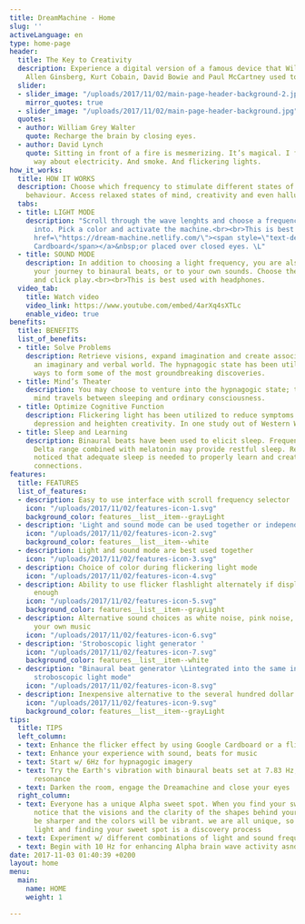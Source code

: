```yaml
---
title: DreamMachine - Home
slug: ''
activeLanguage: en
type: home-page
header:
  title: The Key to Creativity
  description: Experience a digital version of a famous device that William Burroughs,
    Allen Ginsberg, Kurt Cobain, David Bowie and Paul McCartney used to enhance creativity.
  slider:
  - slider_image: "/uploads/2017/11/02/main-page-header-background-2.jpg"
    mirror_quotes: true
  - slider_image: "/uploads/2017/11/02/main-page-header-background.jpg"
  quotes:
  - author: William Grey Walter
    quote: Recharge the brain by closing eyes.
  - author: David Lynch
    quote: Sitting in front of a fire is mesmerizing. It’s magical. I feel the same
      way about electricity. And smoke. And flickering lights.
how_it_works:
  title: HOW IT WORKS
  description: Choose which frequency to stimulate different states of your brains
    behaviour. Access relaxed states of mind, creativity and even hallucinatory states
  tabs:
  - title: LIGHT MODE
    description: "Scroll through the wave lenghts and choose a frequency wave to tap
      into. Pick a color and activate the machine.<br><br>This is best used with&nbsp;<a
      href=\"https://dream-machine.netlify.com/\"><span style=\"text-decoration: underline;\">Google
      Cardboard</span></a>&nbsp;or placed over closed eyes. \L"
  - title: SOUND MODE
    description: In addition to choosing a light frequency, you are also able to set
      your journey to binaural beats, or to your own sounds. Choose the sound frequency
      and click play.<br><br>This is best used with headphones.
  video_tab:
    title: Watch video
    video_link: https://www.youtube.com/embed/4arXq4sXTLc
    enable_video: true
benefits:
  title: BENEFITS
  list_of_benefits:
  - title: Solve Problems
    description: Retrieve visions, expand imagination and create associations between
      an imaginary and verbal world. The hypnagogic state has been utilized in different
      ways to form some of the most groundbreaking discoveries.
  - title: Mind’s Theater
    description: You may choose to venture into the hypnagogic state; the place the
      mind travels between sleeping and ordinary consciousness.
  - title: Optimize Cognitive Function
    description: Flickering light has been utilized to reduce symptoms of ADHD, reduce
      depression and heighten creativity. In one study out of Western Washington University.
  - title: Sleep and Learning
    description: Binaural beats have been used to elicit sleep. Frequencies in the
      Delta range combined with melatonin may provide restful sleep. Researchers have
      noticed that adequate sleep is needed to properly learn and create positive
      connections.
features:
  title: FEATURES
  list_of_features:
  - description: Easy to use interface with scroll frequency selector
    icon: "/uploads/2017/11/02/features-icon-1.svg"
    background_color: features__list__item--grayLight
  - description: 'Light and sound mode can be used together or independently '
    icon: "/uploads/2017/11/02/features-icon-2.svg"
    background_color: features__list__item--white
  - description: Light and sound mode are best used together
    icon: "/uploads/2017/11/02/features-icon-3.svg"
  - description: Choice of color during flickering light mode
    icon: "/uploads/2017/11/02/features-icon-4.svg"
  - description: Ability to use flicker flashlight alternately if display is not bright
      enough
    icon: "/uploads/2017/11/02/features-icon-5.svg"
    background_color: features__list__item--grayLight
  - description: Alternative sound choices as white noise, pink noise, rain or choose
      your own music
    icon: "/uploads/2017/11/02/features-icon-6.svg"
  - description: 'Stroboscopic light generator '
    icon: "/uploads/2017/11/02/features-icon-7.svg"
    background_color: features__list__item--white
  - description: "Binaural beat generator \Lintegrated into the same interface as
      stroboscopic light mode"
    icon: "/uploads/2017/11/02/features-icon-8.svg"
  - description: Inexpensive alternative to the several hundred dollar mind machines
    icon: "/uploads/2017/11/02/features-icon-9.svg"
    background_color: features__list__item--grayLight
tips:
  title: TIPS
  left_column:
  - text: Enhance the flicker effect by using Google Cardboard or a flickering flashlight
  - text: Enhance your experience with sound, beats for music
  - text: Start w/ 6Hz for hypnagogic imagery
  - text: Try the Earth's vibration with binaural beats set at 7.83 Hz, i.e. the Schumann
      resonance
  - text: Darken the room, engage the Dreamachine and close your eyes
  right_column:
  - text: Everyone has a unique Alpha sweet spot. When you find your sweet spot, you’ll
      notice that the visions and the clarity of the shapes behind your eyes will
      be sharper and the colors will be vibrant. we are all unique, so using flickering
      light and finding your sweet spot is a discovery process
  - text: Experiment w/ different combinations of light and sound frequencie
  - text: Begin with 10 Hz for enhancing Alpha brain wave activity asnd boosting creativity
date: 2017-11-03 01:40:39 +0200
layout: home
menu:
  main:
    name: HOME
    weight: 1

---
```

